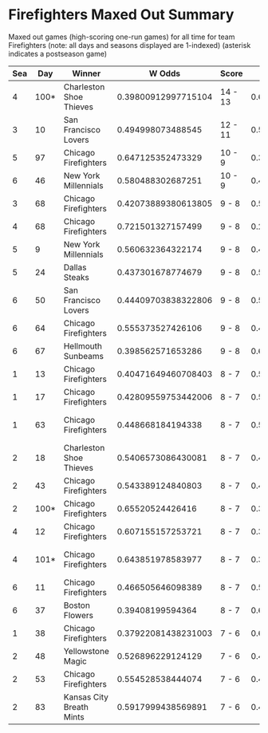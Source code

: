 # Firefighters Maxed Out Summary



Maxed out games (high-scoring one-run games) for all time for team Firefighters (note: all days and seasons displayed are 1-indexed) (asterisk indicates a postseason game)


| Sea | Day | Winner | W Odds | Score | L Odds | Loser | 
| ------ |------ |------ |------ |------ |------ |------ |
| 4 | 100* | Charleston Shoe Thieves | 0.39800912997715104 | 14 - 13 | 0.601990870022848 | Chicago Firefighters | 
| 3 | 10 | San Francisco Lovers | 0.494998073488545 | 12 - 11 | 0.505001926511454 | Chicago Firefighters | 
| 5 | 97 | Chicago Firefighters | 0.647125352473329 | 10 - 9 | 0.352874647526671 | Hellmouth Sunbeams | 
| 6 | 46 | New York Millennials | 0.580488302687251 | 10 - 9 | 0.419511697312748 | Chicago Firefighters | 
| 3 | 68 | Chicago Firefighters | 0.42073889380613805 | 9 - 8 | 0.5792611061938611 | Boston Flowers | 
| 4 | 68 | Chicago Firefighters | 0.721501327157499 | 9 - 8 | 0.2784986728425 | Boston Flowers | 
| 5 | 9 | New York Millennials | 0.560632364322174 | 9 - 8 | 0.43936763567782505 | Chicago Firefighters | 
| 5 | 24 | Dallas Steaks | 0.437301678774679 | 9 - 8 | 0.56269832122532 | Chicago Firefighters | 
| 6 | 50 | San Francisco Lovers | 0.44409703838322806 | 9 - 8 | 0.555902961616771 | Chicago Firefighters | 
| 6 | 64 | Chicago Firefighters | 0.555373527426106 | 9 - 8 | 0.44462647257389304 | Breckenridge Jazz Hands | 
| 6 | 67 | Hellmouth Sunbeams | 0.398562571653286 | 9 - 8 | 0.6014374283467131 | Chicago Firefighters | 
| 1 | 13 | Chicago Firefighters | 0.40471649460708403 | 8 - 7 | 0.5952835053929151 | Boston Flowers | 
| 1 | 17 | Chicago Firefighters | 0.42809559753442006 | 8 - 7 | 0.571904402465579 | Yellowstone Magic | 
| 1 | 63 | Chicago Firefighters | 0.448668184194338 | 8 - 7 | 0.551331815805661 | Charleston Shoe Thieves | 
| 2 | 18 | Charleston Shoe Thieves | 0.5406573086430081 | 8 - 7 | 0.45934269135699 | Chicago Firefighters | 
| 2 | 43 | Chicago Firefighters | 0.543389124840803 | 8 - 7 | 0.456610875159196 | New York Millennials | 
| 2 | 100* | Chicago Firefighters | 0.65520524426416 | 8 - 7 | 0.344794755735839 | Boston Flowers | 
| 4 | 12 | Chicago Firefighters | 0.607155157253721 | 8 - 7 | 0.392844842746278 | Boston Flowers | 
| 4 | 101* | Chicago Firefighters | 0.643851978583977 | 8 - 7 | 0.35614802141602203 | Charleston Shoe Thieves | 
| 6 | 11 | Chicago Firefighters | 0.466505646098389 | 8 - 7 | 0.533494353901609 | Breckenridge Jazz Hands | 
| 6 | 37 | Boston Flowers | 0.39408199594364 | 8 - 7 | 0.6059180040563591 | Chicago Firefighters | 
| 1 | 38 | Chicago Firefighters | 0.37922081438231003 | 7 - 6 | 0.6207791856176891 | Hawaii Fridays | 
| 2 | 48 | Yellowstone Magic | 0.526896229124129 | 7 - 6 | 0.47310377087587 | Chicago Firefighters | 
| 2 | 53 | Chicago Firefighters | 0.554528538444074 | 7 - 6 | 0.44547146155592504 | Los Angeles Tacos | 
| 2 | 83 | Kansas City Breath Mints | 0.5917999438569891 | 7 - 6 | 0.40820005614301 | Chicago Firefighters | 


